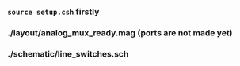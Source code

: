 ### ```source setup.csh``` firstly
### ./layout/analog_mux_ready.mag (ports are not made yet)
### ./schematic/line_switches.sch
